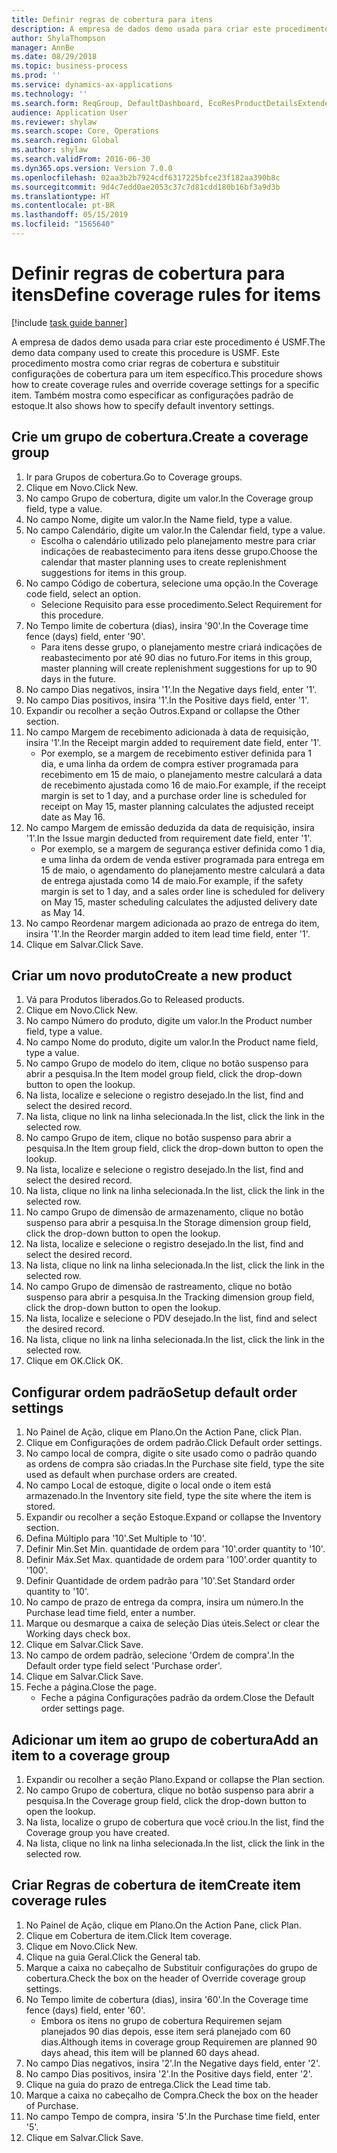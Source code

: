 ```yaml
---
title: Definir regras de cobertura para itens
description: A empresa de dados demo usada para criar este procedimento é USMF.
author: ShylaThompson
manager: AnnBe
ms.date: 08/29/2018
ms.topic: business-process
ms.prod: ''
ms.service: dynamics-ax-applications
ms.technology: ''
ms.search.form: ReqGroup, DefaultDashboard, EcoResProductDetailsExtended, EcoResProductCreate, InventItemOrderSetup, ReqItemTable
audience: Application User
ms.reviewer: shylaw
ms.search.scope: Core, Operations
ms.search.region: Global
ms.author: shylaw
ms.search.validFrom: 2016-06-30
ms.dyn365.ops.version: Version 7.0.0
ms.openlocfilehash: 02aa3b2b7924cdf6317225bfce23f182aa390b8c
ms.sourcegitcommit: 9d4c7edd0ae2053c37c7d81cdd180b16bf3a9d3b
ms.translationtype: HT
ms.contentlocale: pt-BR
ms.lasthandoff: 05/15/2019
ms.locfileid: "1565640"
---
```

# <a name="define-coverage-rules-for-items"></a><span data-ttu-id="73c1b-103">Definir regras de cobertura para itens</span><span class="sxs-lookup"><span data-stu-id="73c1b-103">Define coverage rules for items</span></span>

[!include [task guide banner](../../includes/task-guide-banner.md)]

<span data-ttu-id="73c1b-104">A empresa de dados demo usada para criar este procedimento é USMF.</span><span class="sxs-lookup"><span data-stu-id="73c1b-104">The demo data company used to create this procedure is USMF.</span></span> <span data-ttu-id="73c1b-105">Este procedimento mostra como criar regras de cobertura e substituir configurações de cobertura para um item específico.</span><span class="sxs-lookup"><span data-stu-id="73c1b-105">This procedure shows how to create coverage rules and override coverage settings for a specific item.</span></span> <span data-ttu-id="73c1b-106">Também mostra como especificar as configurações padrão de estoque.</span><span class="sxs-lookup"><span data-stu-id="73c1b-106">It also shows how to specify default inventory settings.</span></span>


## <a name="create-a-coverage-group"></a><span data-ttu-id="73c1b-107">Crie um grupo de cobertura.</span><span class="sxs-lookup"><span data-stu-id="73c1b-107">Create a coverage group</span></span>
1. <span data-ttu-id="73c1b-108">Ir para Grupos de cobertura.</span><span class="sxs-lookup"><span data-stu-id="73c1b-108">Go to Coverage groups.</span></span>
2. <span data-ttu-id="73c1b-109">Clique em Novo.</span><span class="sxs-lookup"><span data-stu-id="73c1b-109">Click New.</span></span>
3. <span data-ttu-id="73c1b-110">No campo Grupo de cobertura, digite um valor.</span><span class="sxs-lookup"><span data-stu-id="73c1b-110">In the Coverage group field, type a value.</span></span>
4. <span data-ttu-id="73c1b-111">No campo Nome, digite um valor.</span><span class="sxs-lookup"><span data-stu-id="73c1b-111">In the Name field, type a value.</span></span>
5. <span data-ttu-id="73c1b-112">No campo Calendário, digite um valor.</span><span class="sxs-lookup"><span data-stu-id="73c1b-112">In the Calendar field, type a value.</span></span>
    * <span data-ttu-id="73c1b-113">Escolha o calendário utilizado pelo planejamento mestre para criar indicações de reabastecimento para itens desse grupo.</span><span class="sxs-lookup"><span data-stu-id="73c1b-113">Choose the calendar that master planning uses to create replenishment suggestions for items in this group.</span></span>  
6. <span data-ttu-id="73c1b-114">No campo Código de cobertura, selecione uma opção.</span><span class="sxs-lookup"><span data-stu-id="73c1b-114">In the Coverage code field, select an option.</span></span>
    * <span data-ttu-id="73c1b-115">Selecione Requisito para esse procedimento.</span><span class="sxs-lookup"><span data-stu-id="73c1b-115">Select Requirement for this procedure.</span></span>  
7. <span data-ttu-id="73c1b-116">No Tempo limite de cobertura (dias), insira '90'.</span><span class="sxs-lookup"><span data-stu-id="73c1b-116">In the Coverage time fence (days) field, enter '90'.</span></span>
    * <span data-ttu-id="73c1b-117">Para itens desse grupo, o planejamento mestre criará indicações de reabastecimento por até 90 dias no futuro.</span><span class="sxs-lookup"><span data-stu-id="73c1b-117">For items in this group, master planning will create replenishment suggestions for up to 90 days in the future.</span></span>  
8. <span data-ttu-id="73c1b-118">No campo Dias negativos, insira '1'.</span><span class="sxs-lookup"><span data-stu-id="73c1b-118">In the Negative days field, enter '1'.</span></span>
9. <span data-ttu-id="73c1b-119">No campo Dias positivos, insira '1'.</span><span class="sxs-lookup"><span data-stu-id="73c1b-119">In the Positive days field, enter '1'.</span></span>
10. <span data-ttu-id="73c1b-120">Expandir ou recolher a seção Outros.</span><span class="sxs-lookup"><span data-stu-id="73c1b-120">Expand or collapse the Other section.</span></span>
11. <span data-ttu-id="73c1b-121">No campo Margem de recebimento adicionada à data de requisição, insira '1'.</span><span class="sxs-lookup"><span data-stu-id="73c1b-121">In the Receipt margin added to requirement date field, enter '1'.</span></span>
    * <span data-ttu-id="73c1b-122">Por exemplo, se a margem de recebimento estiver definida para 1 dia, e uma linha da ordem de compra estiver programada para recebimento em 15 de maio, o planejamento mestre calculará a data de recebimento ajustada como 16 de maio.</span><span class="sxs-lookup"><span data-stu-id="73c1b-122">For example, if the receipt margin is set to 1 day, and a purchase order line is scheduled for receipt on May 15, master planning calculates the adjusted receipt date as May 16.</span></span>  
12. <span data-ttu-id="73c1b-123">No campo Margem de emissão deduzida da data de requisição, insira '1'.</span><span class="sxs-lookup"><span data-stu-id="73c1b-123">In the Issue margin deducted from requirement date field, enter '1'.</span></span>
    * <span data-ttu-id="73c1b-124">Por exemplo, se a margem de segurança estiver definida como 1 dia, e uma linha da ordem de venda estiver programada para entrega em 15 de maio, o agendamento do planejamento mestre calculará a data de entrega ajustada como 14 de maio.</span><span class="sxs-lookup"><span data-stu-id="73c1b-124">For example, if the safety margin is set to 1 day, and a sales order line is scheduled for delivery on May 15, master scheduling calculates the adjusted delivery date as May 14.</span></span>  
13. <span data-ttu-id="73c1b-125">No campo Reordenar margem adicionada ao prazo de entrega do item, insira '1'.</span><span class="sxs-lookup"><span data-stu-id="73c1b-125">In the Reorder margin added to item lead time field, enter '1'.</span></span>
14. <span data-ttu-id="73c1b-126">Clique em Salvar.</span><span class="sxs-lookup"><span data-stu-id="73c1b-126">Click Save.</span></span>

## <a name="create-a-new-product"></a><span data-ttu-id="73c1b-127">Criar um novo produto</span><span class="sxs-lookup"><span data-stu-id="73c1b-127">Create a new product</span></span>
1. <span data-ttu-id="73c1b-128">Vá para Produtos liberados.</span><span class="sxs-lookup"><span data-stu-id="73c1b-128">Go to Released products.</span></span>
2. <span data-ttu-id="73c1b-129">Clique em Novo.</span><span class="sxs-lookup"><span data-stu-id="73c1b-129">Click New.</span></span>
3. <span data-ttu-id="73c1b-130">No campo Número do produto, digite um valor.</span><span class="sxs-lookup"><span data-stu-id="73c1b-130">In the Product number field, type a value.</span></span>
4. <span data-ttu-id="73c1b-131">No campo Nome do produto, digite um valor.</span><span class="sxs-lookup"><span data-stu-id="73c1b-131">In the Product name field, type a value.</span></span>
5. <span data-ttu-id="73c1b-132">No campo Grupo de modelo do item, clique no botão suspenso para abrir a pesquisa.</span><span class="sxs-lookup"><span data-stu-id="73c1b-132">In the Item model group field, click the drop-down button to open the lookup.</span></span>
6. <span data-ttu-id="73c1b-133">Na lista, localize e selecione o registro desejado.</span><span class="sxs-lookup"><span data-stu-id="73c1b-133">In the list, find and select the desired record.</span></span>
7. <span data-ttu-id="73c1b-134">Na lista, clique no link na linha selecionada.</span><span class="sxs-lookup"><span data-stu-id="73c1b-134">In the list, click the link in the selected row.</span></span>
8. <span data-ttu-id="73c1b-135">No campo Grupo de item, clique no botão suspenso para abrir a pesquisa.</span><span class="sxs-lookup"><span data-stu-id="73c1b-135">In the Item group field, click the drop-down button to open the lookup.</span></span>
9. <span data-ttu-id="73c1b-136">Na lista, localize e selecione o registro desejado.</span><span class="sxs-lookup"><span data-stu-id="73c1b-136">In the list, find and select the desired record.</span></span>
10. <span data-ttu-id="73c1b-137">Na lista, clique no link na linha selecionada.</span><span class="sxs-lookup"><span data-stu-id="73c1b-137">In the list, click the link in the selected row.</span></span>
11. <span data-ttu-id="73c1b-138">No campo Grupo de dimensão de armazenamento, clique no botão suspenso para abrir a pesquisa.</span><span class="sxs-lookup"><span data-stu-id="73c1b-138">In the Storage dimension group field, click the drop-down button to open the lookup.</span></span>
12. <span data-ttu-id="73c1b-139">Na lista, localize e selecione o registro desejado.</span><span class="sxs-lookup"><span data-stu-id="73c1b-139">In the list, find and select the desired record.</span></span>
13. <span data-ttu-id="73c1b-140">Na lista, clique no link na linha selecionada.</span><span class="sxs-lookup"><span data-stu-id="73c1b-140">In the list, click the link in the selected row.</span></span>
14. <span data-ttu-id="73c1b-141">No campo Grupo de dimensão de rastreamento, clique no botão suspenso para abrir a pesquisa.</span><span class="sxs-lookup"><span data-stu-id="73c1b-141">In the Tracking dimension group field, click the drop-down button to open the lookup.</span></span>
15. <span data-ttu-id="73c1b-142">Na lista, localize e selecione o PDV desejado.</span><span class="sxs-lookup"><span data-stu-id="73c1b-142">In the list, find and select the desired record.</span></span>
16. <span data-ttu-id="73c1b-143">Na lista, clique no link na linha selecionada.</span><span class="sxs-lookup"><span data-stu-id="73c1b-143">In the list, click the link in the selected row.</span></span>
17. <span data-ttu-id="73c1b-144">Clique em OK.</span><span class="sxs-lookup"><span data-stu-id="73c1b-144">Click OK.</span></span>

## <a name="setup-default-order-settings"></a><span data-ttu-id="73c1b-145">Configurar ordem padrão</span><span class="sxs-lookup"><span data-stu-id="73c1b-145">Setup default order settings</span></span>
1. <span data-ttu-id="73c1b-146">No Painel de Ação, clique em Plano.</span><span class="sxs-lookup"><span data-stu-id="73c1b-146">On the Action Pane, click Plan.</span></span>
2. <span data-ttu-id="73c1b-147">Clique em Configurações de ordem padrão.</span><span class="sxs-lookup"><span data-stu-id="73c1b-147">Click Default order settings.</span></span>
3. <span data-ttu-id="73c1b-148">No campo local de compra, digite o site usado como o padrão quando as ordens de compra são criadas.</span><span class="sxs-lookup"><span data-stu-id="73c1b-148">In the Purchase site field, type the site used as default when purchase orders are created.</span></span>
4. <span data-ttu-id="73c1b-149">No campo Local de estoque, digite o local onde o item está armazenado.</span><span class="sxs-lookup"><span data-stu-id="73c1b-149">In the Inventory site field, type the site where the item is stored.</span></span>
5. <span data-ttu-id="73c1b-150">Expandir ou recolher a seção Estoque.</span><span class="sxs-lookup"><span data-stu-id="73c1b-150">Expand or collapse the Inventory section.</span></span>
6. <span data-ttu-id="73c1b-151">Defina Múltiplo para '10'.</span><span class="sxs-lookup"><span data-stu-id="73c1b-151">Set Multiple to '10'.</span></span>
7. <span data-ttu-id="73c1b-152">Definir Min.</span><span class="sxs-lookup"><span data-stu-id="73c1b-152">Set Min.</span></span> <span data-ttu-id="73c1b-153">quantidade de ordem para '10'.</span><span class="sxs-lookup"><span data-stu-id="73c1b-153">order quantity to '10'.</span></span>
8. <span data-ttu-id="73c1b-154">Definir Máx.</span><span class="sxs-lookup"><span data-stu-id="73c1b-154">Set Max.</span></span> <span data-ttu-id="73c1b-155">quantidade de ordem para '100'.</span><span class="sxs-lookup"><span data-stu-id="73c1b-155">order quantity to '100'.</span></span>
9. <span data-ttu-id="73c1b-156">Definir Quantidade de ordem padrão para '10'.</span><span class="sxs-lookup"><span data-stu-id="73c1b-156">Set Standard order quantity to '10'.</span></span>
10. <span data-ttu-id="73c1b-157">No campo de prazo de entrega da compra, insira um número.</span><span class="sxs-lookup"><span data-stu-id="73c1b-157">In the Purchase lead time field, enter a number.</span></span>
11. <span data-ttu-id="73c1b-158">Marque ou desmarque a caixa de seleção Dias úteis.</span><span class="sxs-lookup"><span data-stu-id="73c1b-158">Select or clear the Working days check box.</span></span>
12. <span data-ttu-id="73c1b-159">Clique em Salvar.</span><span class="sxs-lookup"><span data-stu-id="73c1b-159">Click Save.</span></span>
13. <span data-ttu-id="73c1b-160">No campo de ordem padrão, selecione 'Ordem de compra'.</span><span class="sxs-lookup"><span data-stu-id="73c1b-160">In the Default order type field select 'Purchase order'.</span></span>
14. <span data-ttu-id="73c1b-161">Clique em Salvar.</span><span class="sxs-lookup"><span data-stu-id="73c1b-161">Click Save.</span></span>
15. <span data-ttu-id="73c1b-162">Feche a página.</span><span class="sxs-lookup"><span data-stu-id="73c1b-162">Close the page.</span></span>
    * <span data-ttu-id="73c1b-163">Feche a página Configurações padrão da ordem.</span><span class="sxs-lookup"><span data-stu-id="73c1b-163">Close the Default order settings page.</span></span>  

## <a name="add-an-item-to-a-coverage-group"></a><span data-ttu-id="73c1b-164">Adicionar um item ao grupo de cobertura</span><span class="sxs-lookup"><span data-stu-id="73c1b-164">Add an item to a coverage group</span></span>
1. <span data-ttu-id="73c1b-165">Expandir ou recolher a seção Plano.</span><span class="sxs-lookup"><span data-stu-id="73c1b-165">Expand or collapse the Plan section.</span></span>
2. <span data-ttu-id="73c1b-166">No campo Grupo de cobertura, clique no botão suspenso para abrir a pesquisa.</span><span class="sxs-lookup"><span data-stu-id="73c1b-166">In the Coverage group field, click the drop-down button to open the lookup.</span></span>
3. <span data-ttu-id="73c1b-167">Na lista, localize o grupo de cobertura que você criou.</span><span class="sxs-lookup"><span data-stu-id="73c1b-167">In the list, find the Coverage group you have created.</span></span>
4. <span data-ttu-id="73c1b-168">Na lista, clique no link na linha selecionada.</span><span class="sxs-lookup"><span data-stu-id="73c1b-168">In the list, click the link in the selected row.</span></span>

## <a name="create-item-coverage-rules"></a><span data-ttu-id="73c1b-169">Criar Regras de cobertura de item</span><span class="sxs-lookup"><span data-stu-id="73c1b-169">Create item coverage rules</span></span>
1. <span data-ttu-id="73c1b-170">No Painel de Ação, clique em Plano.</span><span class="sxs-lookup"><span data-stu-id="73c1b-170">On the Action Pane, click Plan.</span></span>
2. <span data-ttu-id="73c1b-171">Clique em Cobertura de item.</span><span class="sxs-lookup"><span data-stu-id="73c1b-171">Click Item coverage.</span></span>
3. <span data-ttu-id="73c1b-172">Clique em Novo.</span><span class="sxs-lookup"><span data-stu-id="73c1b-172">Click New.</span></span>
4. <span data-ttu-id="73c1b-173">Clique na guia Geral.</span><span class="sxs-lookup"><span data-stu-id="73c1b-173">Click the General tab.</span></span>
5. <span data-ttu-id="73c1b-174">Marque a caixa no cabeçalho de Substituir configurações do grupo de cobertura.</span><span class="sxs-lookup"><span data-stu-id="73c1b-174">Check the box on the header of Override coverage group settings.</span></span>
6. <span data-ttu-id="73c1b-175">No Tempo limite de cobertura (dias), insira '60'.</span><span class="sxs-lookup"><span data-stu-id="73c1b-175">In the Coverage time fence (days) field, enter '60'.</span></span>
    * <span data-ttu-id="73c1b-176">Embora os itens no grupo de cobertura Requiremen sejam planejados 90 dias depois, esse item será planejado com 60 dias.</span><span class="sxs-lookup"><span data-stu-id="73c1b-176">Although items in coverage group Requiremen are planned 90 days ahead, this item will be planned 60 days ahead.</span></span>  
7. <span data-ttu-id="73c1b-177">No campo Dias negativos, insira '2'.</span><span class="sxs-lookup"><span data-stu-id="73c1b-177">In the Negative days field, enter '2'.</span></span>
8. <span data-ttu-id="73c1b-178">No campo Dias positivos, insira '2'.</span><span class="sxs-lookup"><span data-stu-id="73c1b-178">In the Positive days field, enter '2'.</span></span>
9. <span data-ttu-id="73c1b-179">Clique na guia do prazo de entrega.</span><span class="sxs-lookup"><span data-stu-id="73c1b-179">Click the Lead time tab.</span></span>
10. <span data-ttu-id="73c1b-180">Marque a caixa no cabeçalho de Compra.</span><span class="sxs-lookup"><span data-stu-id="73c1b-180">Check the box on the header of Purchase.</span></span>
11. <span data-ttu-id="73c1b-181">No campo Tempo de compra, insira '5'.</span><span class="sxs-lookup"><span data-stu-id="73c1b-181">In the Purchase time field, enter '5'.</span></span>
12. <span data-ttu-id="73c1b-182">Clique em Salvar.</span><span class="sxs-lookup"><span data-stu-id="73c1b-182">Click Save.</span></span>

